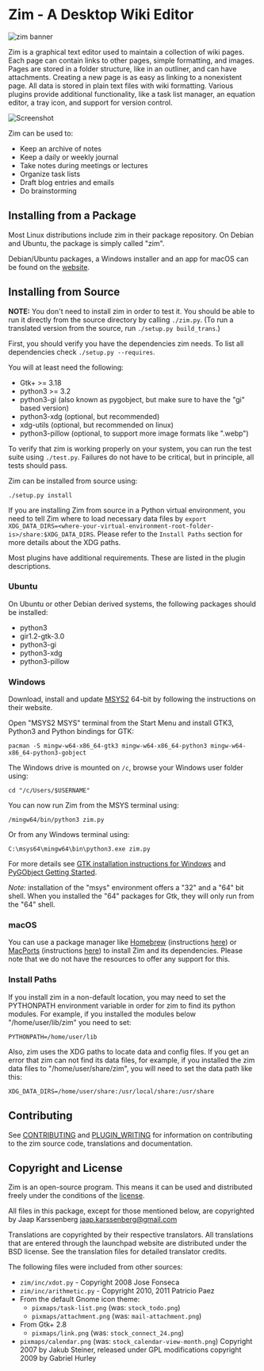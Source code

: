 # Zim - A Desktop Wiki Editor

![zim banner](./website/files/images/invade_your_desktop.png)

Zim is a graphical text editor used to maintain a collection of wiki pages. Each
page can contain links to other pages, simple formatting, and images. Pages are
stored in a folder structure, like in an outliner, and can have attachments.
Creating a new page is as easy as linking to a nonexistent page. All data is
stored in plain text files with wiki formatting. Various plugins provide
additional functionality, like a task list manager, an equation editor, a tray
icon, and support for version control.

![Screenshot](./website/files/screenshots/zim-normal.png)

Zim can be used to:

* Keep an archive of notes
* Keep a daily or weekly journal
* Take notes during meetings or lectures
* Organize task lists
* Draft blog entries and emails
* Do brainstorming

## Installing from a Package

Most Linux distributions include zim in their package repository. On Debian and
Ubuntu, the package is simply called "zim".

Debian/Ubuntu packages, a Windows installer and an app for macOS can be found on the [website](https://zim-wiki.org/downloads.html).

## Installing from Source

**NOTE:** You don't need to install zim in order to test it. You should be able to run it
directly from the source directory by calling `./zim.py`. (To run a translated
version from the source, run `./setup.py build_trans`.)

First, you should verify you have the dependencies zim needs. To list all dependencies check `./setup.py --requires`.

You will at least need the following:

* Gtk+ >= 3.18
* python3 >= 3.2
* python3-gi (also known as pygobject, but make sure to have the "gi" based version)
* python3-xdg (optional, but recommended)
* xdg-utils (optional, but recommended on linux)
* python3-pillow (optional, to support more image formats like ".webp")

To verify that zim is working properly on your system, you can run the test suite using `./test.py`. Failures do not have to be critical, but in principle, all tests should pass.

Zim can be installed from source using:

    ./setup.py install

If you are installing Zim from source in a Python virtual environment,
you need to tell Zim where to load necessary data files by
`export XDG_DATA_DIRS=<where-your-virtual-environment-root-folder-is>/share:$XDG_DATA_DIRS`.
Please refer to the `Install Paths` section for more details about the XDG paths.

Most plugins have additional requirements. These are listed in the plugin descriptions.

### Ubuntu

On Ubuntu or other Debian derived systems, the following packages should be installed:

* python3
* gir1.2-gtk-3.0
* python3-gi
* python3-xdg
* python3-pillow

### Windows

Download, install and update [MSYS2](https://www.msys2.org/) 64-bit by following the instructions on their website.

Open "MSYS2 MSYS" terminal from the Start Menu and install GTK3, Python3 and Python bindings for GTK:

`pacman -S mingw-w64-x86_64-gtk3 mingw-w64-x86_64-python3 mingw-w64-x86_64-python3-gobject`

The Windows drive is mounted on `/c`, browse your Windows user folder using:

`cd "/c/Users/$USERNAME"`

You can now run Zim from the MSYS terminal using:

`/mingw64/bin/python3 zim.py`

Or from any Windows terminal using:

`C:\msys64\mingw64\bin\python3.exe zim.py`

For more details see [GTK installation instructions for Windows](https://www.gtk.org/docs/installations/windows/) and [PyGObject Getting Started](https://pygobject.readthedocs.io/en/latest/getting_started.html).

*Note:* installation of the "msys" environment offers a "32" and a "64" bit
shell. When you installed the "64" packages for Gtk, they will only run from
the "64" shell.

### macOS

You can use a package manager like [Homebrew](https://brew.sh) (instructions [here](https://formulae.brew.sh/formula/zim)) or [MacPorts](https://www.macports.org) (instructions [here](https://ports.macports.org/port/zim/)) to install Zim and its dependencies. Please note that we do not have the resources to offer any support for this.

### Install Paths

If you install zim in a non-default location, you may need to set the PYTHONPATH environment variable in order for zim to find its python modules. For example, if you installed the modules below "/home/user/lib/zim" you need to set:

    PYTHONPATH=/home/user/lib

Also, zim uses the XDG paths to locate data and config files. If you get an error that zim can not find its data files, for example, if you installed the zim data files to "/home/user/share/zim", you will need to set the data path like this:

    XDG_DATA_DIRS=/home/user/share:/usr/local/share:/usr/share

## Contributing

See [CONTRIBUTING](./CONTRIBUTING.md) and [PLUGIN_WRITING](./PLUGIN_WRITING.md)
for information on contributing to the zim source code, translations and
documentation.

## Copyright and License

Zim is an open-source program. This means it can be used and distributed freely
under the conditions of the [license](./LICENSE).

All files in this package, except for those mentioned below, are
copyrighted by Jaap Karssenberg <jaap.karssenberg@gmail.com>

Translations are copyrighted by their respective translators. All translations
that are entered through the launchpad website are distributed under the BSD
license. See the translation files for detailed translator credits.

The following files were included from other sources:

* `zim/inc/xdot.py` - Copyright 2008 Jose Fonseca
* `zim/inc/arithmetic.py` - Copyright 2010, 2011 Patricio Paez
* From the default Gnome icon theme:
  * `pixmaps/task-list.png` (was: `stock_todo.png`)
  * `pixmaps/attachment.png` (was: `mail-attachment.png`)
* From Gtk+ 2.8
  * `pixmaps/link.png` (was: `stock_connect_24.png`)
* `pixmaps/calendar.png` (was: `stock_calendar-view-month.png`)
  Copyright 2007 by Jakub Steiner, released under GPL
  modifications copyright 2009 by Gabriel Hurley
